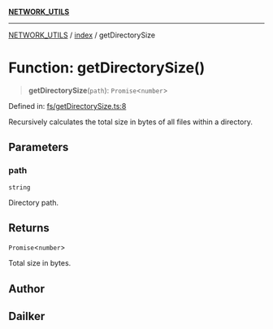 [**NETWORK_UTILS**](../../README.md)

***

[NETWORK_UTILS](../../README.md) / [index](../README.md) / getDirectorySize

# Function: getDirectorySize()

> **getDirectorySize**(`path`): `Promise`\<`number`\>

Defined in: [fs/getDirectorySize.ts:8](https://github.com/dailker/everyutil-js/blob/7799f3f003cb23f425be3f1c83c38483e2648188/src/fs/getDirectorySize.ts#L8)

Recursively calculates the total size in bytes of all files within a directory.

## Parameters

### path

`string`

Directory path.

## Returns

`Promise`\<`number`\>

Total size in bytes.

## Author

## Dailker
